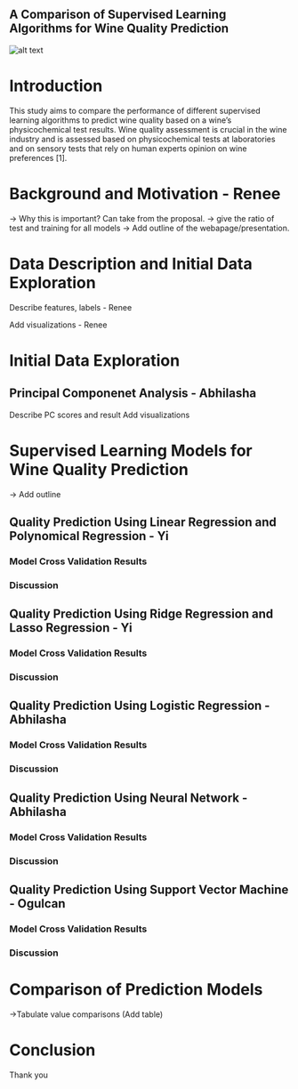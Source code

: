 ## A Comparison of Supervised Learning Algorithms for Wine Quality Prediction
![alt text](https://www.nvtt.net/wp-content/uploads/2018/10/wine-tasting.jpg "Logo Title Text 1")

# Introduction
This study aims to compare the performance of different supervised learning algorithms to predict wine quality based on a wine’s physicochemical test results. Wine quality assessment is crucial in the wine industry and is assessed based on physicochemical tests at laboratories and on sensory tests that rely on human experts opinion on wine preferences [1].

# Background and Motivation - Renee
-> Why this is important? Can take from the proposal. 
-> give the ratio of test and training for all models 
-> Add outline of the webapage/presentation.

# Data Description and Initial Data Exploration
Describe features, labels - Renee

Add visualizations - Renee


# Initial Data Exploration 
## Principal Componenet Analysis - Abhilasha

Describe PC scores and result
Add visualizations

# Supervised Learning Models for Wine Quality Prediction
-> Add outline
## Quality Prediction Using Linear Regression and Polynomical Regression - Yi

### Model Cross Validation Results

### Discussion 

## Quality Prediction Using Ridge Regression and Lasso Regression - Yi 

### Model Cross Validation Results

### Discussion 

## Quality Prediction Using Logistic Regression - Abhilasha

### Model Cross Validation Results

### Discussion 

## Quality Prediction Using Neural Network - Abhilasha

### Model Cross Validation Results

### Discussion 

## Quality Prediction Using Support Vector Machine - Ogulcan

### Model Cross Validation Results

### Discussion 

# Comparison of Prediction Models

->Tabulate value comparisons (Add table)

# Conclusion


Thank you


